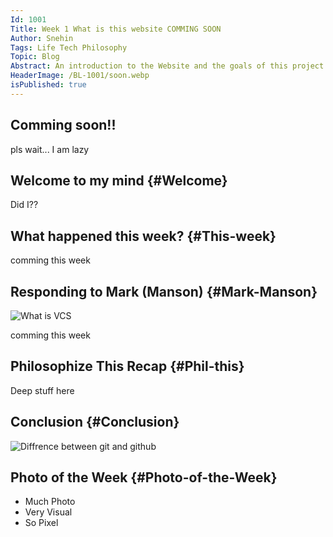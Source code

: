 ```yaml
---
Id: 1001
Title: Week 1 What is this website COMMING SOON
Author: Snehin
Tags: Life Tech Philosophy
Topic: Blog
Abstract: An introduction to the Website and the goals of this project.
HeaderImage: /BL-1001/soon.webp
isPublished: true
---
```

 ## Comming soon!!
 pls wait... I am lazy

## Welcome to my mind {#Welcome}
Did I??

## What happened this week? {#This-week}

comming this week

## Responding to Mark (Manson) {#Mark-Manson}

![What is VCS](/BL-1001/vcs.png)

comming this week

## Philosophize This Recap {#Phil-this}

Deep stuff here 
## Conclusion {#Conclusion}

![Diffrence between git and github](/BL-1001/gitVsGithub.webp)

## Photo of the Week {#Photo-of-the-Week}

- Much Photo
- Very Visual
- So Pixel

